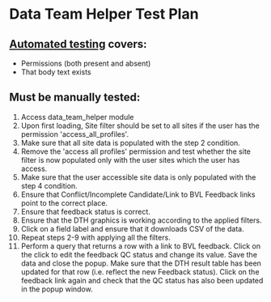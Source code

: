 # Data Team Helper Test Plan

## [Automated testing](https://github.com/aces/Loris/blob/17.1-dev/modules/data_team_helper/test/data_team_helperTest.php) covers:
* Permissions (both present and absent)
* That body text exists

## Must be manually tested:
1. Access data_team_helper module
2. Upon first loading, Site filter should be set to all sites if the user has the permission 'access_all_profiles'.
3. Make sure that all site data is populated with the step 2 condition.
4. Remove the 'access all profiles' permission and test whether the site filter is now populated only with the user sites which the user has access.
5. Make sure that the user accessible site data is only populated with the  step 4 condition.
6. Ensure that Conflict/Incomplete Candidate/Link to BVL Feedback links point to the correct place.
7. Ensure that feedback status is correct.
8. Ensure that the DTH graphics is working according to the applied filters.
9. Click on a field label and ensure that it downloads CSV of the data.
10. Repeat steps 2-9 with applying all the filters.
11. Perform a query that returns a row with a link to BVL feedback. Click on the click to edit the feedback QC
   status and change its value. Save the data and close the popup. Make sure that the DTH result table has been 
   updated for that row (i.e. reflect the new Feedback status). Click on the feedback link again and check that 
   the QC status has also been updated in the popup window.  
